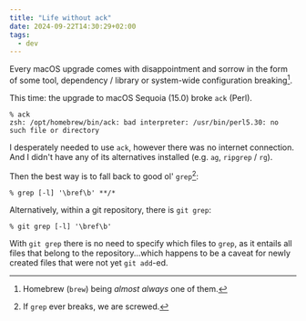 ```yaml
---
title: "Life without ack"
date: 2024-09-22T14:30:29+02:00
tags:
  - dev
---
```


Every macOS upgrade comes with disappointment and sorrow in the form of some
tool, dependency / library or system-wide configuration breaking[^1].

This time: the upgrade to macOS Sequoia (15.0) broke `ack` (Perl).

<!--more-->

```
% ack
zsh: /opt/homebrew/bin/ack: bad interpreter: /usr/bin/perl5.30: no such file or directory
```

I desperately needed to use `ack`, however there was no internet connection. And
I didn't have any of its alternatives installed (e.g. `ag`, `ripgrep` / `rg`).

Then the best way is to fall back to good ol' `grep`[^2]:

```
% grep [-l] '\bref\b' **/*
```

Alternatively, within a git repository, there is `git grep`:

```
% git grep [-l] '\bref\b'
```

With `git grep` there is no need to specify which files to `grep`, as it entails
all files that belong to the repository...which happens to be a caveat for newly
created files that were not yet `git add`-ed.

[^1]: Homebrew (`brew`) being _almost always_ one of them.
[^2]: If `grep` ever breaks, we are screwed.
